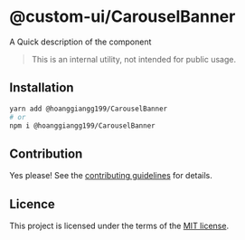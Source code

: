 # @custom-ui/CarouselBanner

A Quick description of the component

> This is an internal utility, not intended for public usage.

## Installation

```sh
yarn add @hoanggiangg199/CarouselBanner
# or
npm i @hoanggiangg199/CarouselBanner
```

## Contribution

Yes please! See the
[contributing guidelines](https://github.com/chakra-ui/chakra-ui/blob/master/CONTRIBUTING.md)
for details.

## Licence

This project is licensed under the terms of the
[MIT license](https://github.com/chakra-ui/chakra-ui/blob/master/LICENSE).